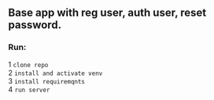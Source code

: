 ## Base app with reg user, auth user, reset password.

### Run:
1
`
clone repo
`\
2
`
install and activate venv
`\
3
`
install requiremqnts
`\
4
`
run server
`